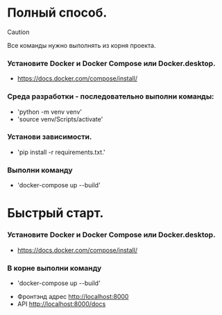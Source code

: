 # Полный способ.
> [!CAUTION]
> Все команды нужно выполнять из корня проекта.

### Установите Docker и Docker Compose или Docker.desktop.
- <https://docs.docker.com/compose/install/>

### Среда разработки - последовательно выполни команды:
- 'python -m venv venv'
- 'source venv/Scripts/activate'

### Установи зависимости.
- 'pip install -r requirements.txt.'

### Выполни команду
- 'docker-compose up --build'

# Быстрый старт.
### Установите Docker и Docker Compose или Docker.desktop.
- <https://docs.docker.com/compose/install/>
### В корне выполни команду
- 'docker-compose up --build'


* Фронтэнд адрес <http://localhost:8000>
* API <http://localhost:8000/docs>